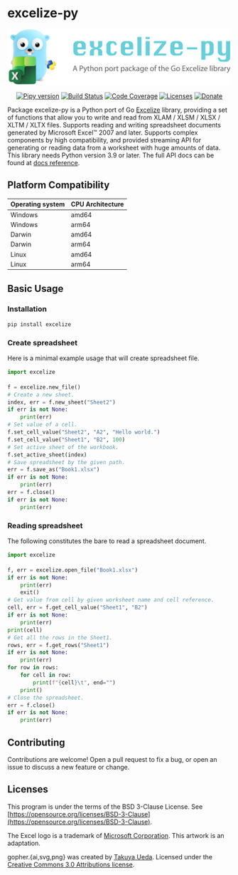 # excelize-py

<p align="center"><img width="500" src="https://github.com/xuri/excelize-py/raw/main/excelize-py.svg" alt="excelize-py logo"></p>

<p align="center">
    <a href="https://pypi.org/project/excelize"><img src="https://img.shields.io/pypi/v/excelize?color=%23007ec6" alt="Pipy version"></a>
    <a href="https://github.com/xuri/excelize-py/actions/workflows/build.yml"><img src="https://github.com/xuri/excelize-py/actions/workflows/build.yml/badge.svg" alt="Build Status"></a>
    <a href="https://codecov.io/gh/xuri/excelize-py"><img src="https://codecov.io/gh/xuri/excelize-py/branch/main/graph/badge.svg" alt="Code Coverage"></a>
    <a href="https://opensource.org/licenses/BSD-3-Clause"><img src="https://img.shields.io/badge/license-bsd-orange.svg" alt="Licenses"></a>
    <a href="https://www.paypal.com/paypalme/xuri"><img src="https://img.shields.io/badge/Donate-PayPal-green.svg" alt="Donate"></a>
</p>

Package excelize-py is a Python port of Go [Excelize](https://github.com/xuri/excelize) library, providing a set of functions that allow you to write and read from XLAM / XLSM / XLSX / XLTM / XLTX files. Supports reading and writing spreadsheet documents generated by Microsoft Excel&trade; 2007 and later. Supports complex components by high compatibility, and provided streaming API for generating or reading data from a worksheet with huge amounts of data. This library needs Python version 3.9 or later. The full API docs can be found at [docs reference](https://xuri.me/excelize/).

## Platform Compatibility

Operating system | CPU Architecture
---|---
Windows | amd64
Windows | arm64
Darwin | amd64
Darwin | arm64
Linux | amd64
Linux | arm64

## Basic Usage

### Installation

```bash
pip install excelize
```

### Create spreadsheet

Here is a minimal example usage that will create spreadsheet file.

```python
import excelize

f = excelize.new_file()
# Create a new sheet.
index, err = f.new_sheet("Sheet2")
if err is not None:
    print(err)
# Set value of a cell.
f.set_cell_value("Sheet2", "A2", "Hello world.")
f.set_cell_value("Sheet1", "B2", 100)
# Set active sheet of the workbook.
f.set_active_sheet(index)
# Save spreadsheet by the given path.
err = f.save_as("Book1.xlsx")
if err is not None:
    print(err)
err = f.close()
if err is not None:
    print(err)
```

### Reading spreadsheet

The following constitutes the bare to read a spreadsheet document.

```python
import excelize

f, err = excelize.open_file("Book1.xlsx")
if err is not None:
    print(err)
    exit()
# Get value from cell by given worksheet name and cell reference.
cell, err = f.get_cell_value("Sheet1", "B2")
if err is not None:
    print(err)
print(cell)
# Get all the rows in the Sheet1.
rows, err = f.get_rows("Sheet1")
if err is not None:
    print(err)
for row in rows:
    for cell in row:
        print(f"{cell}\t", end="")
    print()
# Close the spreadsheet.
err = f.close()
if err is not None:
    print(err)
```

## Contributing

Contributions are welcome! Open a pull request to fix a bug, or open an issue to discuss a new feature or change.

## Licenses

This program is under the terms of the BSD 3-Clause License. See [https://opensource.org/licenses/BSD-3-Clause](https://opensource.org/licenses/BSD-3-Clause).

The Excel logo is a trademark of [Microsoft Corporation](https://aka.ms/trademarks-usage). This artwork is an adaptation.

gopher.{ai,svg,png} was created by [Takuya Ueda](https://twitter.com/tenntenn). Licensed under the [Creative Commons 3.0 Attributions license](http://creativecommons.org/licenses/by/3.0/).
